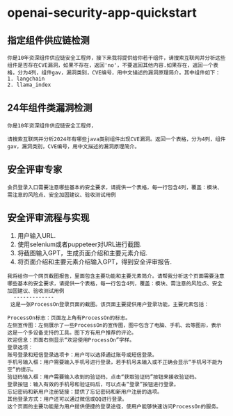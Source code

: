 # openai-security-app-quickstart
## 指定组件供应链检测
```
你是10年资深组件供应链安全工程师，接下来我将提供给你若干组件，请搜索互联网并分析这些组件是否存在CVE漏洞，如果不存在，返回'no'，不要返回其他内容.如果存在，返回一个表格，分为4列，组件gav，漏洞类别，CVE编号，用中文描述的漏洞原理简介。其中组件如下：
1. langchain
2. llama_index
```

## 24年组件类漏洞检测
```
你是10年资深组件供应链安全工程师，

请搜索互联网并分析2024年有哪些java类别组件出现CVE漏洞。返回一个表格，分为4列，组件gav，漏洞类别，CVE编号，用中文描述的漏洞原理简介。
```


## 安全评审专家
```
会员登录入口需要注意哪些基本的安全要求，请提供一个表格，每一行包含4列，覆盖：模块、需注意的风险点、安全加固建议、验收测试用例
```


## 安全评审流程与实现
1. 用户输入URL.
2. 使用selenium或者puppeteer对URL进行截图.
3. 将截图输入GPT，生成页面介绍和主要元素介绍.
4. 将页面介绍和主要元素介绍输入GPT，得到安全评审报告.
```
我将给你一个网页截图报告，里面包含主要功能和主要元素简介。请帮我分析这个页面需要注意哪些基本的安全要求，请提供一个表格，每一行包含4列，覆盖：模块、需注意的风险点、安全加固建议、验收测试用例
  -------------
 这是一张ProcessOn登录页面的截图。该页面主要提供用户登录功能，主要元素包括：

ProcessOn标志：页面左上角有ProcessOn的标志。
左侧宣传图：左侧展示了一些ProcessOn的宣传图，图中包含了电脑、手机、云等图形，表示这是一个多设备支持的工具。图下方有用户推荐的评论。
欢迎信息：页面右侧显示“欢迎使用ProcessOn”字样。
登录选项：
账号登录和短信登录选项卡：用户可以选择通过账号或短信登录。
手机号输入框：用户需要输入手机号进行登录，若手机号未输入或不正确会显示“手机号不能为空”的提示。
验证码输入框：用户需要输入收到的验证码，点击“获取验证码”按钮来接收验证码。
登录按钮：输入有效的手机号和验证码后，可以点击“登录”按钮进行登录。
忘记密码和新用户注册链接：提供了忘记密码和新用户注册的选项。
其他登录方式：用户还可以通过微信或QQ进行登录。
这个页面的主要功能是为用户提供便捷的登录途径，使用户能够快速访问ProcessOn的服务。
```
